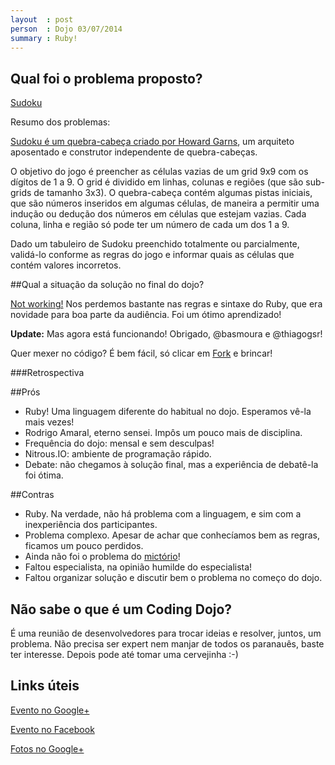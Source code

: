 ```yaml
---
layout  : post
person  : Dojo 03/07/2014
summary : Ruby!
---
```


## Qual foi o problema proposto?

[Sudoku](http://dojopuzzles.com/problemas/exibe/sudoku/)

Resumo dos problemas:

[Sudoku é um quebra-cabeça criado por Howard Garns](http://pt.wikipedia.org/wiki/Sudoku), um arquiteto aposentado e construtor independente de quebra-cabeças.

O objetivo do jogo é preencher as células vazias de um grid 9x9 com os dígitos de 1 a 9. O grid é dividido em linhas, colunas e regiões (que são sub-grids de tamanho 3x3). O quebra-cabeça contém algumas pistas iniciais, que são números inseridos em algumas células, de maneira a permitir uma indução ou dedução dos números em células que estejam vazias. Cada coluna, linha e região só pode ter um número de cada um dos 1 a 9.

Dado um tabuleiro de Sudoku preenchido totalmente ou parcialmente, validá-lo conforme as regras do jogo e informar quais as células que contém valores incorretos.

##Qual a situação da solução no final do dojo?

[Not working!](https://github.com/dojo-se/sudoku) Nos perdemos bastante nas regras e sintaxe do Ruby, que era novidade para boa parte da audiência. Foi um ótimo aprendizado!

**Update:** Mas agora está funcionando! Obrigado, @basmoura e @thiagogsr!

Quer mexer no código? É bem fácil, só clicar em [Fork](https://github.com/dojo-se/sudoku/fork) e brincar!

###Retrospectiva

##Prós

- Ruby! Uma linguagem diferente do habitual no dojo. Esperamos vê-la mais vezes!
- Rodrigo Amaral, eterno sensei. Impôs um pouco mais de disciplina.
- Frequência do dojo: mensal e sem desculpas!
- Nitrous.IO: ambiente de programação rápido.
- Debate: não chegamos à solução final, mas a experiência de debatê-la foi ótima.

##Contras

- Ruby. Na verdade, não há problema com a linguagem, e sim com a inexperiência dos participantes.
- Problema complexo. Apesar de achar que conhecíamos bem as regras, ficamos um pouco perdidos.
- Ainda não foi o problema do [mictório](http://dojopuzzles.com/problemas/exibe/distribuicao-de-mictorios/)!
- Faltou especialista, na opinião humilde do especialista!
- Faltou organizar solução e discutir bem o problema no começo do dojo.

## Não sabe o que é um Coding Dojo?

É uma reunião de desenvolvedores para trocar ideias e resolver, juntos, um problema. Não precisa ser expert nem manjar de todos os paranauês, baste ter interesse. Depois pode até tomar uma cervejinha :-)

## Links úteis

[Evento no Google+](https://plus.google.com/events/cgpm2qa3a2sliefcdovmh3617q8)

[Evento no Facebook](https://www.facebook.com/events/1474480039464805/)

[Fotos no Google+](https://plus.google.com/photos/+ErickMendon%C3%A7a/albums/6031971989453717953)